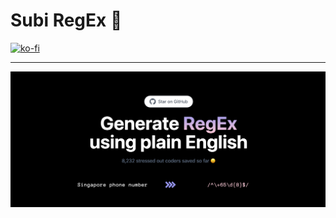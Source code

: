 # Subi RegEx 🔮

[![ko-fi](https://ko-fi.com/img/githubbutton_sm.svg)](https://ko-fi.com/J3J4JAD3Q)

---
<p align="center">
<img src="https://github.com/legendkong/subi-public/blob/main/public/readmebanner.png?raw=true" width="1000"></img>
</p>

